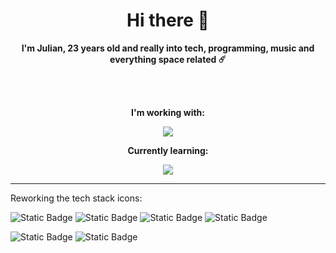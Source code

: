 <h1 align="center">Hi there 👋</h1>
<p align="center"><strong>I'm Julian, 23 years old and really into tech, programming, music and everything space related ☄️</strong></p>
<br/><br/>
<p align="center"><strong>I'm working with:</strong></p>
<p align="center">
  <img src="https://skillicons.dev/icons?i=html,css,webflow,blender,ae,ps,pr" />
</p>
<p align="center"><strong>Currently learning:</strong></p>
<p align="center">
  <img src="https://skillicons.dev/icons?i=js,react,nextjs,mongodb" />
</p>

---

Reworking the tech stack icons:

![Static Badge](https://img.shields.io/badge/HTML5-F06529?style=for-the-badge&logo=html5&logoColor=white&logoSize=auto&labelColor=%23e34c26)
![Static Badge](https://img.shields.io/badge/CSS-2965f1?style=for-the-badge&logo=css&logoColor=white&logoSize=auto&labelColor=%23264de4)
![Static Badge](https://img.shields.io/badge/JavaScript-f0db4f?style=for-the-badge&logo=javascript&logoColor=%23f0db4f&logoSize=auto&labelColor=%23323330)
![Static Badge](https://img.shields.io/badge/Blender-EA7600?style=for-the-badge&logo=blender&logoColor=white&logoSize=auto&labelColor=d36a00)


![Static Badge](https://img.shields.io/badge/Discord-5865F2?style=for-the-badge&logo=discord&logoColor=white&logoSize=auto&labelColor=4651c2)
![Static Badge](https://img.shields.io/badge/Spotify-1ed760?style=for-the-badge&logo=spotify&logoColor=white&logoSize=auto&labelColor=18ac4d)
